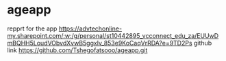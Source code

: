 # ageapp
repprt for the app  https://advtechonline-my.sharepoint.com/:w:/g/personal/st10442895_vcconnect_edu_za/EUUwDmBQHH5LoudVObvdXvwB5ggxlv_853e9KoCaqVrRDA?e=9TD2Ps
 github link https://github.com/Tshegofatsooo/ageapp.git

